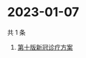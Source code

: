 # 2023-01-07

共 1 条

<!-- BEGIN -->
<!-- 最后更新时间 Sat Jan 07 2023 03:10:46 GMT+0800 (China Standard Time) -->

1. [第十版新冠诊疗方案](https://www.zhihu.com/search?q=第十版新冠诊疗方案)

<!-- END -->
